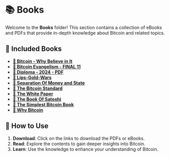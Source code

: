 # 📚 Books

Welcome to the **Books** folder! This section contains a collection of eBooks and PDFs that provide in-depth knowledge about Bitcoin and related topics.

## 📖 Included Books

- **[🔗 Bitcoin - Why Believe in It](https://github.com/thecore21m-btc/The-Core-Bitcoin-Education-Resources/blob/main/02_Bitcoin%20Books/Bitcoin%20-%20Why%20believe%20in%20it.pdf)**
- **[🔗 Bitcoin Evangelism - FINAL 11](https://github.com/thecore21m-btc/The-Core-Bitcoin-Education-Resources/blob/main/02_Bitcoin%20Books/Bitcoin%20Evangelism%20-%20FINAL%2011.pdf)**
- **[🔗 Diploma - 2024 - PDF](https://github.com/thecore21m-btc/The-Core-Bitcoin-Education-Resources/blob/main/02_Bitcoin%20Books/Diploma%20-%202024%20-%20PDF.pdf)**
- **[🔗 Lips-Gold-Wars](https://github.com/thecore21m-btc/The-Core-Bitcoin-Education-Resources/blob/main/02_Bitcoin%20Books/Lips-Gold-Wars.pdf)**
- **[🔗 Separation Of Money and State](https://github.com/thecore21m-btc/The-Core-Bitcoin-Education-Resources/blob/main/02_Bitcoin%20Books/Separation%20Of%20Money%20and%20State.pdf)**
- **[🔗 The Bitcoin Standard](https://github.com/thecore21m-btc/The-Core-Bitcoin-Education-Resources/blob/main/02_Bitcoin%20Books/The%20Bitcoin%20Standard.pdf)**
- **[🔗 The White Paper](https://github.com/thecore21m-btc/The-Core-Bitcoin-Education-Resources/blob/main/02_Bitcoin%20Books/The%20White%20Paper.pdf)**
- **[🔗 The Book Of Satoshi](https://github.com/thecore21m-btc/The-Core-Bitcoin-Education-Resources/blob/main/02_Bitcoin%20Books/The%20Book%20Of%20Satoshi.pdf)**
- **[🔗 The Simplest Bitcoin Book](https://github.com/thecore21m-btc/The-Core-Bitcoin-Education-Resources/blob/main/02_Bitcoin%20Books/The%20Simplest%20Bitcoin%20Book.pdf)**
- **[🔗 Why Bitcoin](https://github.com/thecore21m-btc/The-Core-Bitcoin-Education-Resources/blob/main/02_Bitcoin%20Books/Why%20Bitcoin.pdf)**

## 📘 How to Use

1. **Download**: Click on the links to download the PDFs or eBooks.
2. **Read**: Explore the contents to gain deeper insights into Bitcoin.
3. **Learn**: Use the knowledge to enhance your understanding of Bitcoin.
